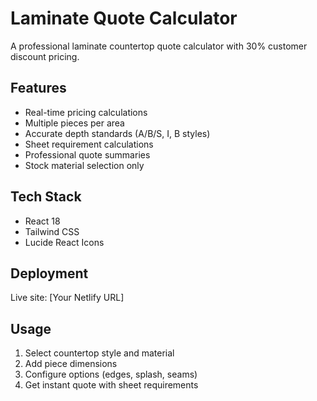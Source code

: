 # Laminate Quote Calculator

A professional laminate countertop quote calculator with 30% customer discount pricing.

## Features
- Real-time pricing calculations
- Multiple pieces per area
- Accurate depth standards (A/B/S, I, B styles)
- Sheet requirement calculations
- Professional quote summaries
- Stock material selection only

## Tech Stack
- React 18
- Tailwind CSS
- Lucide React Icons

## Deployment
Live site: [Your Netlify URL]

## Usage
1. Select countertop style and material
2. Add piece dimensions
3. Configure options (edges, splash, seams)
4. Get instant quote with sheet requirements
